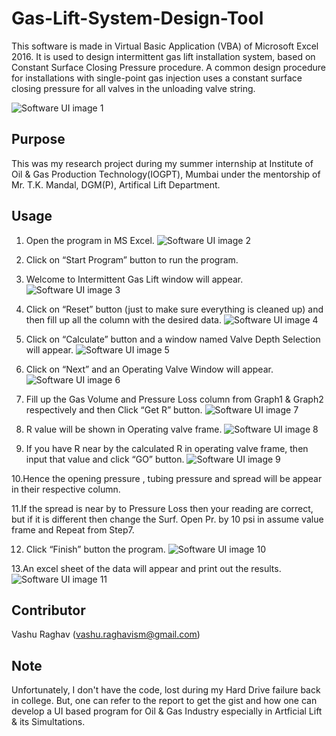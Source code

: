 # Gas-Lift-System-Design-Tool

This software is made in Virtual Basic Application (VBA) of Microsoft Excel 2016. It is used to design intermittent gas lift installation system, based on Constant Surface Closing Pressure procedure. A common design procedure for installations with single-point gas injection uses a constant surface closing pressure for all valves in the unloading valve string.

![Software UI image 1](https://github.com/vashuraghav/Gas-Lift-System-Design-Tool/blob/master/images/1.png)

## Purpose
This was my research project during my summer internship at Institute of Oil & Gas Production Technology(IOGPT), Mumbai under the mentorship of Mr. T.K. Mandal, DGM(P), Artifical Lift Department.

## Usage
1. Open the program in MS Excel.
![Software UI image 2](https://github.com/vashuraghav/Gas-Lift-System-Design-Tool/blob/master/images/2.png)

2. Click on “Start Program” button to run the program.
3. Welcome to Intermittent Gas Lift window will appear.
![Software UI image 3](https://github.com/vashuraghav/Gas-Lift-System-Design-Tool/blob/master/images/3.png)

4. Click on “Reset” button (just to make sure everything is cleaned up) and then fill up all the column with the desired data.
![Software UI image 4](https://github.com/vashuraghav/Gas-Lift-System-Design-Tool/blob/master/images/4.png)

5. Click on “Calculate” button and a window named Valve Depth Selection will appear.
![Software UI image 5](https://github.com/vashuraghav/Gas-Lift-System-Design-Tool/blob/master/images/5.png)

6. Click on “Next” and an Operating Valve Window will appear.
![Software UI image 6](https://github.com/vashuraghav/Gas-Lift-System-Design-Tool/blob/master/images/6.png)

7. Fill up the Gas Volume and Pressure Loss column from Graph1 & Graph2 respectively and then Click “Get R” button.
![Software UI image 7](https://github.com/vashuraghav/Gas-Lift-System-Design-Tool/blob/master/images/7.png)

8. R value will be shown in Operating valve frame.
![Software UI image 8](https://github.com/vashuraghav/Gas-Lift-System-Design-Tool/blob/master/images/8.png)

9. If you have R near by the calculated R in operating valve frame, then input that value and click “GO” button.
![Software UI image 9](https://github.com/vashuraghav/Gas-Lift-System-Design-Tool/blob/master/images/9.png)

10.Hence the opening pressure , tubing pressure and spread will be appear in their respective column.

11.If the spread is near by to Pressure Loss then your reading are correct, but if it is different then change the Surf. Open Pr. by 10 psi in assume value frame and Repeat from Step7.

12. Click “Finish” button the program.
![Software UI image 10](https://github.com/vashuraghav/Gas-Lift-System-Design-Tool/blob/master/images/10.png)

13.An excel sheet of the data will appear and print out the results.
![Software UI image 11](https://github.com/vashuraghav/Gas-Lift-System-Design-Tool/blob/master/images/11.png)

## Contributor
Vashu Raghav (vashu.raghavism@gmail.com)

## Note
Unfortunately, I don't have the code, lost during my Hard Drive failure back in college. But, one can refer to the report to get the gist and how one can develop a UI based program for Oil & Gas Industry especially in Artficial Lift & its Simultations. 
